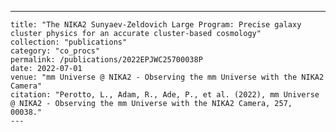 ---
    title: "The NIKA2 Sunyaev-Zeldovich Large Program: Precise galaxy cluster physics for an accurate cluster-based cosmology"
    collection: "publications"
    category: "co_procs"
    permalink: /publications/2022EPJWC25700038P
    date: 2022-07-01
    venue: "mm Universe @ NIKA2 - Observing the mm Universe with the NIKA2 Camera"
    citation: "Perotto, L., Adam, R., Ade, P., et al. (2022), mm Universe @ NIKA2 - Observing the mm Universe with the NIKA2 Camera, 257, 00038."
    ---